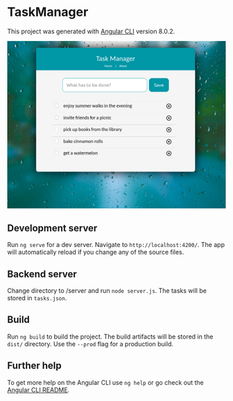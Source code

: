 # TaskManager

This project was generated with [Angular CLI](https://github.com/angular/angular-cli) version 8.0.2.

![Task Manager](/media/tm.png)


## Development server

Run `ng serve` for a dev server. Navigate to `http://localhost:4200/`. The app will automatically reload if you change any of the source files.

## Backend server

Change directory to /server and run `node server.js`. The tasks will be stored in `tasks.json`.

## Build

Run `ng build` to build the project. The build artifacts will be stored in the `dist/` directory. Use the `--prod` flag for a production build.

## Further help

To get more help on the Angular CLI use `ng help` or go check out the [Angular CLI README](https://github.com/angular/angular-cli/blob/master/README.md).
